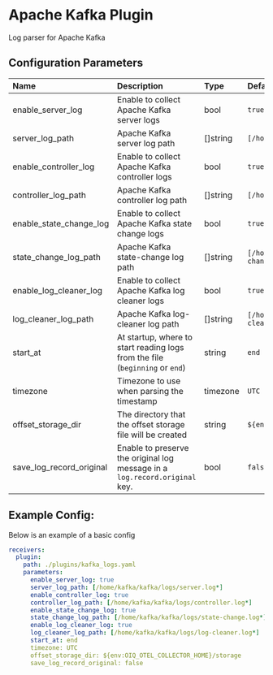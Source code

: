 # Apache Kafka Plugin

Log parser for Apache Kafka

## Configuration Parameters

| Name | Description | Type | Default | Required | Values |
|:-- |:-- |:-- |:-- |:-- |:-- |
| enable_server_log | Enable to collect Apache Kafka server logs | bool | `true` | false |  |
| server_log_path | Apache Kafka server log path | []string | `[/home/kafka/kafka/logs/server.log*]` | false |  |
| enable_controller_log | Enable to collect Apache Kafka controller logs | bool | `true` | false |  |
| controller_log_path | Apache Kafka controller log path | []string | `[/home/kafka/kafka/logs/controller.log*]` | false |  |
| enable_state_change_log | Enable to collect Apache Kafka state change logs | bool | `true` | false |  |
| state_change_log_path | Apache Kafka state-change log path | []string | `[/home/kafka/kafka/logs/state-change.log*]` | false |  |
| enable_log_cleaner_log | Enable to collect Apache Kafka log cleaner logs | bool | `true` | false |  |
| log_cleaner_log_path | Apache Kafka log-cleaner log path | []string | `[/home/kafka/kafka/logs/log-cleaner.log*]` | false |  |
| start_at | At startup, where to start reading logs from the file (`beginning` or `end`) | string | `end` | false | `beginning`, `end` |
| timezone | Timezone to use when parsing the timestamp | timezone | `UTC` | false |  |
| offset_storage_dir | The directory that the offset storage file will be created | string | `${env:OIQ_OTEL_COLLECTOR_HOME}/storage` | false |  |
| save_log_record_original | Enable to preserve the original log message in a `log.record.original` key. | bool | `false` | false |  |

## Example Config:

Below is an example of a basic config

```yaml
receivers:
  plugin:
    path: ./plugins/kafka_logs.yaml
    parameters:
      enable_server_log: true
      server_log_path: [/home/kafka/kafka/logs/server.log*]
      enable_controller_log: true
      controller_log_path: [/home/kafka/kafka/logs/controller.log*]
      enable_state_change_log: true
      state_change_log_path: [/home/kafka/kafka/logs/state-change.log*]
      enable_log_cleaner_log: true
      log_cleaner_log_path: [/home/kafka/kafka/logs/log-cleaner.log*]
      start_at: end
      timezone: UTC
      offset_storage_dir: ${env:OIQ_OTEL_COLLECTOR_HOME}/storage
      save_log_record_original: false
```
